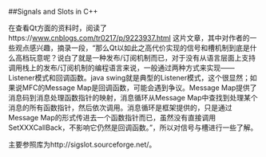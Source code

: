 ##Signals and Slots in C++


在查看Qt方面的资料时，阅读了https://www.cnblogs.com/tr0217/p/9223937.html 这片文章，其中对作者的一些观点感兴趣，摘录一段，“那么Qt以如此之高代价实现的信号和槽机制到底是什么高档玩意呢？说白了就是一种发布/订阅机制而已，对于没有从语言层面上支持调用栈上的发布/订阅机制的编程语言来说，一般通过两种方式来实现——Listener模式和回调函数。java swing就是典型的Listener模式，这个很显然；如果说MFC的Message Map是回调函数，可能会遇到争议。Message Map提供了消息码到消息处理函数指针的映射，消息循环从Message Map中查找到处理某个消息的所有函数指针，然后依次调用。消息循环是框架提供的，只是通过Message Map的形式传进去一个函数指针而已，虽然没有直接调用SetXXXCallBack，不影响它仍然是回调函数。”，所以对信号与槽进行一些了解。

主要参照库为http://sigslot.sourceforge.net/。




